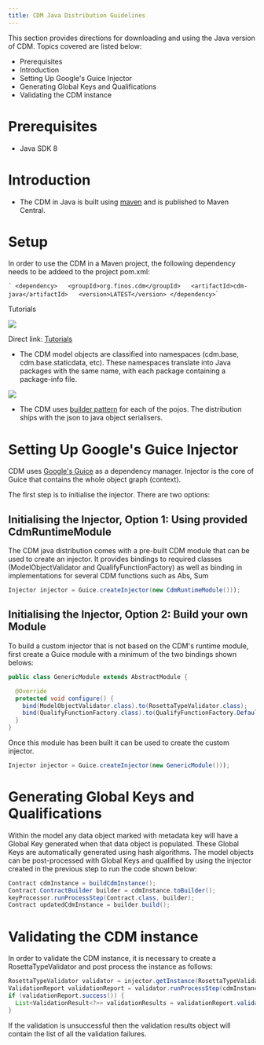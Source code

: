 ```yaml
---
title: CDM Java Distribution Guidelines
---
```


This section provides directions for downloading and using the Java
version of CDM. Topics covered are listed below:

-   Prerequisites
-   Introduction
-   Setting Up Google's Guice Injector
-   Generating Global Keys and Qualifications
-   Validating the CDM instance

# Prerequisites

-   Java SDK 8

# Introduction

-   The CDM in Java is built using [maven](https://maven.apache.org) and is published to Maven
    Central.

# Setup

In order to use the CDM in a Maven project, the following dependency
needs to be addeed to the project pom.xml:

`` ` <dependency>   <groupId>org.finos.cdm</groupId>   <artifactId>cdm-java</artifactId>   <version>LATEST</version> </dependency> ``\`

Tutorials

![](/img/cdm-tutorials.png)

Direct link: [Tutorials](https://vimeo.com/359012532)

-   The CDM model objects are classified into namespaces (cdm.base,
    cdm.base.staticdata, etc). These namespaces translate into Java
    packages with the same name, with each package containing a
    package-info file.

![](/img/cdm-distribution.png)

-   The CDM uses [builder pattern](https://en.wikipedia.org/wiki/Builder_pattern) for each of the pojos. The
    distribution ships with the json to java object serialisers.

# Setting Up Google's Guice Injector

CDM uses [Google's Guice](https://github.com/google/guice) as a dependency manager. Injector is the
core of Guice that contains the whole object graph (context).

The first step is to initialise the injector. There are two options:

## Initialising the Injector, Option 1: Using provided CdmRuntimeModule

The CDM java distribution comes with a pre-built CDM module that can be
used to create an injector. It provides bindings to required classes
(ModelObjectValidator and QualifyFunctionFactory) as well as binding in
implementations for several CDM functions such as Abs, Sum

``` Java
Injector injector = Guice.createInjector(new CdmRuntimeModule()));
```

## Initialising the Injector, Option 2: Build your own Module

To build a custom injector that is not based on the CDM's runtime
module, first create a Guice module with a minimum of the two bindings
shown belows:

``` Java
public class GenericModule extends AbstractModule {

  @Override
  protected void configure() {
    bind(ModelObjectValidator.class).to(RosettaTypeValidator.class);
    bind(QualifyFunctionFactory.class).to(QualifyFunctionFactory.Default.class);
  }
}
```

Once this module has been built it can be used to create the custom
injector.

``` Java
Injector injector = Guice.createInjector(new GenericModule()));
```

# Generating Global Keys and Qualifications

Within the model any data object marked with metadata key will have a
Global Key generated when that data object is populated. These Global
Keys are automatically generated using hash algorithms. The model
objects can be post-processed with Global Keys and qualified by using
the injector created in the previous step to run the code shown below:

``` Java
Contract cdmInstance = buildCdmInstance();
Contract.ContractBuilder builder = cdmInstance.toBuilder();
keyProcessor.runProcessStep(Contract.class, builder);
Contract updatedCdmInstance = builder.build();
```

# Validating the CDM instance

In order to validate the CDM instance, it is necessary to create a
RosettaTypeValidator and post process the instance as follows:

``` Java
RosettaTypeValidator validator = injector.getInstance(RosettaTypeValidator.class);
ValidationReport validationReport = validator.runProcessStep(cdmInstance.getClass(), cdmInstance.toBuilder());
if (validationReport.success()) {
  List<ValidationResult<?>> validationResults = validationReport.validationFailures();
}
```

If the validation is unsuccessful then the validation results object
will contain the list of all the validation failures.
